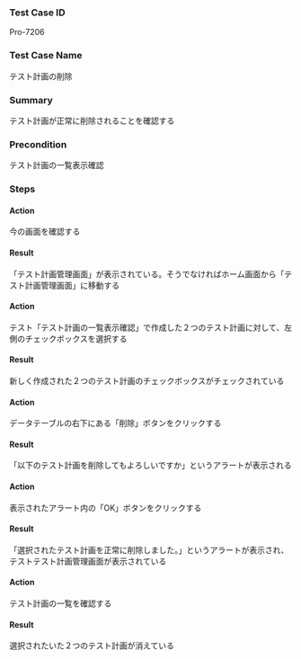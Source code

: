### Test Case ID
Pro-7206

### Test Case Name
テスト計画の削除

### Summary
テスト計画が正常に削除されることを確認する

### Precondition
テスト計画の一覧表示確認

### Steps

#### Action
今の画面を確認する

#### Result
「テスト計画管理画面」が表示されている。そうでなければホーム画面から「テスト計画管理画面」に移動する

#### Action
テスト「テスト計画の一覧表示確認」で作成した２つのテスト計画に対して、左側のチェックボックスを選択する

#### Result
新しく作成された２つのテスト計画のチェックボックスがチェックされている

#### Action
データテーブルの右下にある「削除」ボタンをクリックする

#### Result
「以下のテスト計画を削除してもよろしいですか」というアラートが表示される

#### Action
表示されたアラート内の「OK」ボタンをクリックする

#### Result
「選択されたテスト計画を正常に削除しました。」というアラートが表示され、
テストテスト計画管理画面が表示されている

#### Action
テスト計画の一覧を確認する

#### Result
選択されたいた２つのテスト計画が消えている

